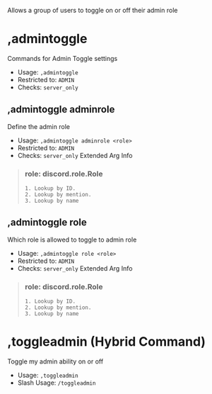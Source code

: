 Allows a group of users to toggle on or off their admin role

# ,admintoggle
Commands for Admin Toggle settings<br/>
 - Usage: `,admintoggle`
 - Restricted to: `ADMIN`
 - Checks: `server_only`
## ,admintoggle adminrole
Define the admin role<br/>
 - Usage: `,admintoggle adminrole <role>`
 - Restricted to: `ADMIN`
 - Checks: `server_only`
Extended Arg Info
> ### role: discord.role.Role
> 
> 
>     1. Lookup by ID.
>     2. Lookup by mention.
>     3. Lookup by name
> 
>     
## ,admintoggle role
Which role is allowed to toggle to admin role<br/>
 - Usage: `,admintoggle role <role>`
 - Restricted to: `ADMIN`
 - Checks: `server_only`
Extended Arg Info
> ### role: discord.role.Role
> 
> 
>     1. Lookup by ID.
>     2. Lookup by mention.
>     3. Lookup by name
> 
>     
# ,toggleadmin (Hybrid Command)
Toggle my admin ability on or off<br/>
 - Usage: `,toggleadmin`
 - Slash Usage: `/toggleadmin`

